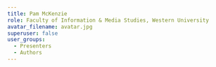 ```yaml
---
title: Pam McKenzie
role: Faculty of Information & Media Studies, Western University
avatar_filename: avatar.jpg
superuser: false
user_groups:
  - Presenters
  - Authors
---
```

